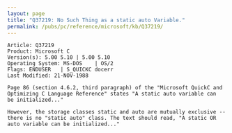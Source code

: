 ```yaml
---
layout: page
title: "Q37219: No Such Thing as a static auto Variable."
permalink: /pubs/pc/reference/microsoft/kb/Q37219/
---
```


	Article: Q37219
	Product: Microsoft C
	Version(s): 5.00 5.10 | 5.00 5.10
	Operating System: MS-DOS    | OS/2
	Flags: ENDUSER   | S_QUICKC docerr
	Last Modified: 21-NOV-1988
	
	Page 86 (section 4.6.2, third paragraph) of the "Microsoft QuickC and
	Optimizing C Language Reference" states "A static auto variable can
	be initialized..."
	
	However, the storage classes static and auto are mutually exclusive --
	there is no "static auto" class. The text should read, "A static OR
	auto variable can be initialized..."
